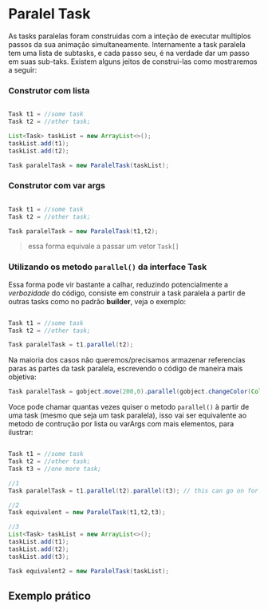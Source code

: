 # Paralel Task



As tasks paralelas foram construidas com a inteção de executar multiplos passos da sua animação simultaneamente.
Internamente a task paralela tem uma lista de subtasks, e cada passo seu, é na verdade dar um passo em suas sub-taks.
Existem alguns jeitos de construi-las como mostraremos a seguir:

### Construtor com lista

``` java

Task t1 = //some task
Task t2 = //other task;

List<Task> taskList = new ArrayList<>();
taskList.add(t1);
taskList.add(t2);

Task paralelTask = new ParalelTask(taskList);
```

### Construtor com var args

``` java

Task t1 = //some task
Task t2 = //other task;

Task paralelTask = new ParalelTask(t1,t2);
```
> essa forma equivale a passar um vetor `Task[]`


### Utilizando os metodo `parallel()` da interface Task

Essa forma pode vir bastante a calhar, reduzindo potencialmente a _verbozidade_ do código, consiste em construir a task paralela a partir de outras tasks como no padrão **builder**, veja o exemplo:

``` java

Task t1 = //some task
Task t2 = //other task;

Task paralelTask = t1.parallel(t2);
```

Na maioria dos casos não queremos/precisamos armazenar referencias paras as partes da task paralela, escrevendo o código de maneira mais objetiva:

``` java
Task paralelTask = gobject.move(200,0).parallel(gobject.changeColor(Color.blue));
```

Voce pode chamar quantas vezes quiser o metodo `parallel()` à partir de uma task (mesmo que seja um task paralela), isso vai ser equivalente ao metodo de contrução por lista ou varArgs com mais elementos, para ilustrar:


``` java

Task t1 = //some task
Task t2 = //other task;
Task t3 = //one more task;

//1
Task paralelTask = t1.parallel(t2).parallel(t3); // this can go on for ever

//2
Task equivalent = new ParalelTask(t1,t2,t3);

//3
List<Task> taskList = new ArrayList<>();
taskList.add(t1);
taskList.add(t2);
taskList.add(t3);

Task equivalent2 = new ParalelTask(taskList);
```

## Exemplo prático